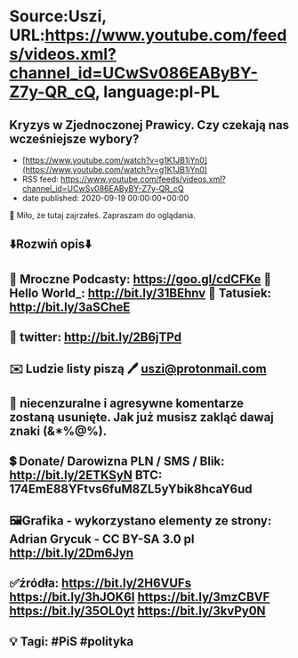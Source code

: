 # Source:Uszi, URL:https://www.youtube.com/feeds/videos.xml?channel_id=UCwSv086EAByBY-Z7y-QR_cQ, language:pl-PL

## Kryzys w Zjednoczonej Prawicy. Czy czekają nas wcześniejsze wybory?
 - [https://www.youtube.com/watch?v=g1K1JB1jYn0](https://www.youtube.com/watch?v=g1K1JB1jYn0)
 - RSS feed: https://www.youtube.com/feeds/videos.xml?channel_id=UCwSv086EAByBY-Z7y-QR_cQ
 - date published: 2020-09-19 00:00:00+00:00

🤪 Miło, że tutaj zajrzałeś.  Zapraszam do oglądania.

⬇️Rozwiń opis⬇️
------------------------------------------------------------
👀 Mroczne Podcasty: https://goo.gl/cdCFKe
👀 Hello World_: http://bit.ly/31BEhnv
👀 Tatusiek: http://bit.ly/3aSCheE
------------------------------------------------------------
👀 twitter: http://bit.ly/2B6jTPd
------------------------------------------------------------
✉️ Ludzie listy piszą 
🖊️ uszi@protonmail.com
------------------------------------------------------------
👺 niecenzuralne i agresywne komentarze zostaną usunięte.  Jak już musisz zakląć dawaj znaki (&*%@%).
------------------------------------------------------------
💲 Donate/ Darowizna
PLN / SMS / Blik: http://bit.ly/2ETKSyN
BTC: 174EmE88YFtvs6fuM8ZL5yYbik8hcaY6ud
---------------------------------------------------------------
🖼Grafika - wykorzystano elementy ze strony: 
Adrian Grycuk - CC BY-SA 3.0 pl
http://bit.ly/2Dm6Jyn
-------------------------------------------------------------
✅źródła:
https://bit.ly/2H6VUFs
https://bit.ly/3hJOK6I
https://bit.ly/3mzCBVF
https://bit.ly/35OL0yt
https://bit.ly/3kvPy0N
-------------------------------------------------------------
💡 Tagi: #PiS #polityka
--------------------------------------------------------------

